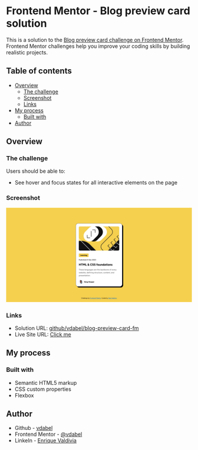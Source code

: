 # Frontend Mentor - Blog preview card solution

This is a solution to the [Blog preview card challenge on Frontend Mentor](https://www.frontendmentor.io/challenges/blog-preview-card-ckPaj01IcS). Frontend Mentor challenges help you improve your coding skills by building realistic projects. 

## Table of contents

- [Overview](#overview)
  - [The challenge](#the-challenge)
  - [Screenshot](#screenshot)
  - [Links](#links)
- [My process](#my-process)
  - [Built with](#built-with)
- [Author](#author)

## Overview

### The challenge

Users should be able to:

- See hover and focus states for all interactive elements on the page

### Screenshot

![screenshot of challenge](preview.jpg)

### Links

- Solution URL: [github/vdabel/blog-preview-card-fm](https://github.com/vdabel/blog-preview-card-fm)
- Live Site URL: [Click me](https://vdabel.github.io/blog-preview-card-fm/)

## My process

### Built with

- Semantic HTML5 markup
- CSS custom properties
- Flexbox

## Author

- Github - [vdabel](https://github.com/vdabel)
- Frontend Mentor - [@vdabel](https://www.frontendmentor.io/profile/vdabel)
- LinkeIn - [Enrique Valdivia](https://www.linkedin.com/in/e-valdivia/)